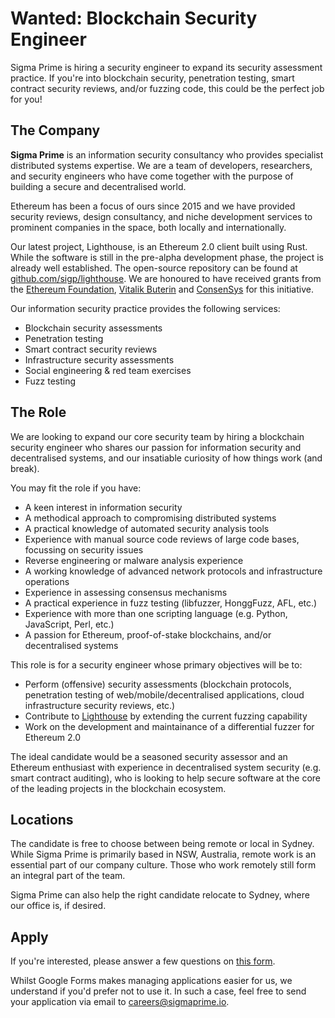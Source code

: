 # Wanted: Blockchain Security Engineer

Sigma Prime is hiring a security engineer to expand its security assessment
practice. If you're into blockchain security, penetration testing, smart
contract security reviews, and/or fuzzing code, this could be the perfect job
for you!

## The Company

**Sigma Prime** is an information security consultancy who provides specialist
distributed systems expertise. We are a team of developers, researchers, and security
engineers who have come together with the purpose of building a secure and
decentralised world.

Ethereum has been a focus of ours since 2015 and we have provided security
reviews, design consultancy, and niche development services to prominent
companies in the space, both locally and internationally.

Our latest project, Lighthouse, is an Ethereum 2.0 client built using Rust.
While the software is still in the pre-alpha development phase, the project is
already well established. The open-source repository can be found at
[github.com/sigp/lighthouse](https://github.com/sigp/lighthouse). We are
honoured to have received grants from the [Ethereum
Foundation](https://blog.ethereum.org/2018/10/15/ethereum-foundation-grants-update-wave-4/),
[Vitalik
Buterin](https://twitblockchainter.com/VitalikButerin/status/1075214050362093568)
and
[ConsenSys](https://consensys.net/blog/press-release/consensys-grants-awards-funding-for-third-cohort-of-projects-to-benefit-the-ethereum-ecosystem/)
for this initiative.

Our information security practice provides the following services:

* Blockchain security assessments
* Penetration testing
* Smart contract security reviews
* Infrastructure security assessments
* Social engineering & red team exercises
* Fuzz testing


## The Role

We are looking to expand our core security team by hiring a blockchain security
engineer who shares our passion for information security and decentralised
systems, and our insatiable curiosity of how things work (and break).

You may fit the role if you have:

* A keen interest in information security
* A methodical approach to compromising distributed systems
* A practical knowledge of automated security analysis tools
* Experience with manual source code reviews of large code bases, focussing on security issues
* Reverse engineering or malware analysis experience
* A working knowledge of advanced network protocols and infrastructure operations
* Experience in assessing consensus mechanisms
* A practical experience in fuzz testing (libfuzzer, HonggFuzz, AFL, etc.)
* Experience with more than one scripting language (e.g. Python, JavaScript, Perl, etc.)
* A passion for Ethereum, proof-of-stake blockchains, and/or decentralised systems

This role is for a security engineer whose primary objectives will be to:

* Perform (offensive) security assessments (blockchain protocols, penetration testing of web/mobile/decentralised applications, cloud infrastructure security reviews, etc.)
* Contribute to [Lighthouse](https://github.com/sigp/lighthouse) by extending the current fuzzing capability
* Work on the development and maintainance of a differential fuzzer for Ethereum 2.0

The ideal candidate would be a seasoned security assessor and an Ethereum enthusiast with experience in decentralised system security (e.g. smart contract auditing), who is looking to help secure software at the core of the leading projects in the blockchain ecosystem.

## Locations

The candidate is free to choose between being remote or local in Sydney. While Sigma Prime is primarily based in NSW, Australia, remote work is an essential part of our company culture. Those who work remotely still form an integral part of the team.

Sigma Prime can also help the right candidate relocate to Sydney, where our office is, if desired.

## Apply

If you're interested, please answer a few questions on [this form](https://forms.gle/juvZ7LWcQD7SVYQA6).

Whilst Google Forms makes managing applications easier for us, we understand if you'd prefer not to use it. In such a case, feel free to send your application via email to [careers@sigmaprime.io](mailto:careers@sigmaprime.io).
